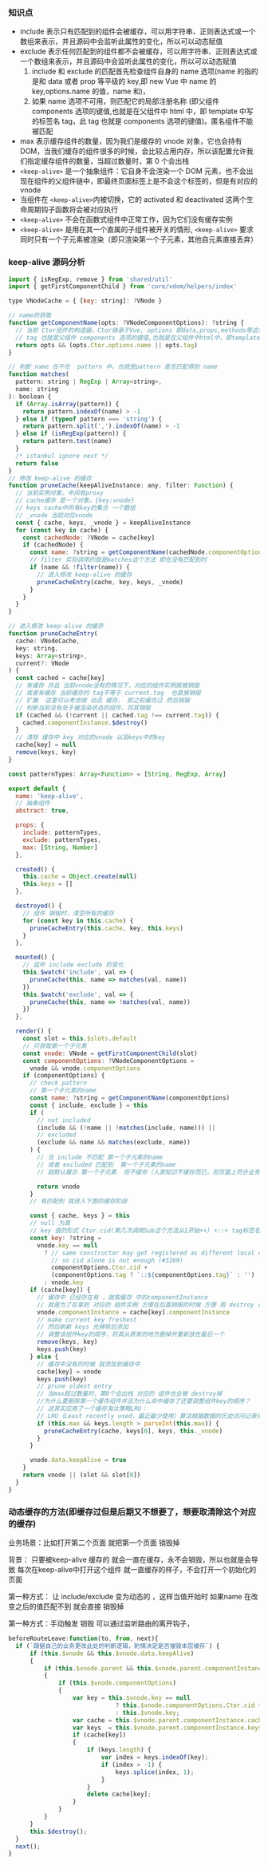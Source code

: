 ### 知识点

- include 表示只有匹配到的组件会被缓存，可以用字符串、正则表达式或一个数组来表示，并且源码中会监听此属性的变化，所以可以动态赋值
- exclude 表示任何匹配到的组件都不会被缓存，可以用字符串、正则表达式或一个数组来表示，并且源码中会监听此属性的变化，所以可以动态赋值
  1. include 和 exclude 的匹配首先检查组件自身的 name 选项(name 的指的是和 data 或者 prop 等平级的 key,即 new Vue 中 name 的 key,options.name 的值，name 和)，
  2. 如果 name 选项不可用，则匹配它的局部注册名称 (即父组件 components 选项的键值,也就是在父组件中 html 中，即 template 中写的标签名 tag，此 tag 也就是 components 选项的键值)。匿名组件不能被匹配
- max 表示缓存组件的数量，因为我们是缓存的 vnode 对象，它也会持有 DOM，当我们缓存的组件很多的时候，会比较占用内存，所以该配置允许我们指定缓存组件的数量，当超过数量时，第 0 个会出栈
- `<keep-alive>` 是一个抽象组件：它自身不会渲染一个 DOM 元素，也不会出现在组件的父组件链中，即最终页面标签上是不会这个标签的，但是有对应的 vnode
- 当组件在 `<keep-alive>`内被切换，它的 activated 和 deactivated 这两个生命周期钩子函数将会被对应执行
- `<keep-alive>` 不会在函数式组件中正常工作，因为它们没有缓存实例
- `<keep-alive>` 是用在其一个直属的子组件被开关的情形, `<keep-alive>` 要求同时只有一个子元素被渲染（即只渲染第一个子元素，其他自元素直接丢弃）

### keep-alive 源码分析

```javascript
import { isRegExp, remove } from 'shared/util'
import { getFirstComponentChild } from 'core/vdom/helpers/index'

type VNodeCache = { [key: string]: ?VNode }

// name的获取
function getComponentName(opts: ?VNodeComponentOptions): ?string {
  // 当前 Ctor组件的构造器，Ctor继承于Vue, options 即data,props,methods等这些 name就是和这些平级的key,即new Vue(options),即参数的.name
  // tag 也就是父组件 components 选项的键值,也就是在父组件中html中，即template中写的标签名tag，此tag也就是components 选项的键值
  return opts && (opts.Ctor.options.name || opts.tag)
}

// 判断 name 在不在  pattern 中，也就是pattern 是否匹配得到 name
function matches(
  pattern: string | RegExp | Array<string>,
  name: string
): boolean {
  if (Array.isArray(pattern)) {
    return pattern.indexOf(name) > -1
  } else if (typeof pattern === 'string') {
    return pattern.split(',').indexOf(name) > -1
  } else if (isRegExp(pattern)) {
    return pattern.test(name)
  }
  /* istanbul ignore next */
  return false
}
// 修改 keep-alive 的缓存
function pruneCache(keepAliveInstance: any, filter: Function) {
  // 当前实例对象，中间有proxy
  // cache缓存 是一个对象，{key:vnode}
  // keys cache中所有key的集合 一个数组
  // _vnode 当前对应vnode
  const { cache, keys, _vnode } = keepAliveInstance
  for (const key in cache) {
    const cachedNode: ?VNode = cache[key]
    if (cachedNode) {
      const name: ?string = getComponentName(cachedNode.componentOptions)
      // filter 实际调用的就是matches这个方法 即在没有匹配到时
      if (name && !filter(name)) {
        // 进入修改 keep-alive 的缓存
        pruneCacheEntry(cache, key, keys, _vnode)
      }
    }
  }
}

// 进入修改 keep-alive 的缓存
function pruneCacheEntry(
  cache: VNodeCache,
  key: string,
  keys: Array<string>,
  current?: VNode
) {
  const cached = cache[key]
  // 有缓存 并且 当前vnode没有的情况下，对应的组件实例就被销毁
  // 或者有缓存 当前缓存的 tag不等于 current.tag  也直接销毁
  // 扩展  这里可以考虑做 动态 缓存， 即之前缓存过 然后销毁
  // 判断当前没有处于被渲染状态的组件，将其销毁
  if (cached && (!current || cached.tag !== current.tag)) {
    cached.componentInstance.$destroy()
  }
  // 清除 缓存中 key 对应的vnode 以及keys中的key
  cache[key] = null
  remove(keys, key)
}

const patternTypes: Array<Function> = [String, RegExp, Array]

export default {
  name: 'keep-alive',
  // 抽象组件
  abstract: true,

  props: {
    include: patternTypes,
    exclude: patternTypes,
    max: [String, Number]
  },

  created() {
    this.cache = Object.create(null)
    this.keys = []
  },

  destroyed() {
    // 组件 销毁时，清空所有的缓存
    for (const key in this.cache) {
      pruneCacheEntry(this.cache, key, this.keys)
    }
  },

  mounted() {
    // 监听 include exclude 的变化
    this.$watch('include', val => {
      pruneCache(this, name => matches(val, name))
    })
    this.$watch('exclude', val => {
      pruneCache(this, name => !matches(val, name))
    })
  },

  render() {
    const slot = this.$slots.default
    // 只获取第一个子元素
    const vnode: VNode = getFirstComponentChild(slot)
    const componentOptions: ?VNodeComponentOptions =
      vnode && vnode.componentOptions
    if (componentOptions) {
      // check pattern
      // 第一个子元素的name
      const name: ?string = getComponentName(componentOptions)
      const { include, exclude } = this
      if (
        // not included
        (include && (!name || !matches(include, name))) ||
        // excluded
        (exclude && name && matches(exclude, name))
      ) {
        // 当 include 不匹配 第一个子元素的name
        // 或者 excluded 匹配到  第一个子元素的name
        // 就默认展示 第一个子元素  但不缓存（人家知识不缓存而已，但页面上符合业务逻辑时要展示信息啊）

        return vnode
      }
      // 有匹配到 就进入下面的缓存阶段

      const { cache, keys } = this
      // null 为真
      // key 值的形式 Ctor.cid(第几次调用Sub这个方法从1开始++) +::+ tag标签名=》 比如(4::myheader)
      const key: ?string =
        vnode.key == null
          ? // same constructor may get registered as different local components
            // so cid alone is not enough (#3269)
            componentOptions.Ctor.cid +
            (componentOptions.tag ? `::${componentOptions.tag}` : '')
          : vnode.key
      if (cache[key]) {
        // 缓存中 已经存在有 ，就取缓存 中的componentInstance
        // 就是为了在拿到 对应的 组件实例 方便在后面销毁的时候 方便 用 destroy 这个方法 cached.componentInstance.$destroy()
        vnode.componentInstance = cache[key].componentInstance
        // make current key freshest
        // 然后刷新 keys 先移除后添加
        // 调整该组件key的顺序，将其从原来的地方删掉并重新放在最后一个
        remove(keys, key)
        keys.push(key)
      } else {
        // 缓存中没有的时候 就添加到缓存中
        cache[key] = vnode
        keys.push(key)
        // prune oldest entry
        // 当max超过数量时，第0个会出栈 对应的 组件也会被 destroy掉
        //为什么要删除第一个缓存组件并且为什么命中缓存了还要调整组件key的顺序？
        // 这其实应用了一个缓存淘汰策略LRU：
        // LRU（Least recently used，最近最少使用）算法根据数据的历史访问记录来进行淘汰数据，其核心思想是“如果数据最近被访问过，那么将来被访问的几率也更高”。
        if (this.max && keys.length > parseInt(this.max)) {
          pruneCacheEntry(cache, keys[0], keys, this._vnode)
        }
      }

      vnode.data.keepAlive = true
    }
    return vnode || (slot && slot[0])
  }
}
```

### 动态缓存的方法(即缓存过但是后期又不想要了，想要取清除这个对应的缓存) 

业务场景：比如打开第二个页面 就把第一个页面 销毁掉

背景： 只要被keep-alive 缓存的 就会一直在缓存，永不会销毁，所以也就是会导致 每次在keep-alive中打开这个组件 就一直缓存的样子，不会打开一个初始化的页面

第一种方式： 让 include/exclude 变为动态的 ，这样当值开始时 如果name 在改变之后的值匹配不到  就会直接 销毁掉

第一种方式：手动触发 销毁 可以通过监听路由的离开钩子，
``` javascript
beforeRouteLeave:function(to, from, next){
  if (`跟据自己的业务更改此处的判断逻辑，酌情决定是否摧毁本层缓存`) {
      if (this.$vnode && this.$vnode.data.keepAlive)
      {
          if (this.$vnode.parent && this.$vnode.parent.componentInstance && this.$vnode.parent.componentInstance.cache)
          {
              if (this.$vnode.componentOptions)
              {
                  var key = this.$vnode.key == null
                              ? this.$vnode.componentOptions.Ctor.cid + (this.$vnode.componentOptions.tag ? `::${this.$vnode.componentOptions.tag}` : '')
                              : this.$vnode.key;
                  var cache = this.$vnode.parent.componentInstance.cache;
                  var keys  = this.$vnode.parent.componentInstance.keys;
                  if (cache[key])
                  {
                      if (keys.length) {
                          var index = keys.indexOf(key);
                          if (index > -1) {
                              keys.splice(index, 1);
                          }
                      }
                      delete cache[key];
                  }
              }
          }
      }
      this.$destroy();
  }
  next();
}
```